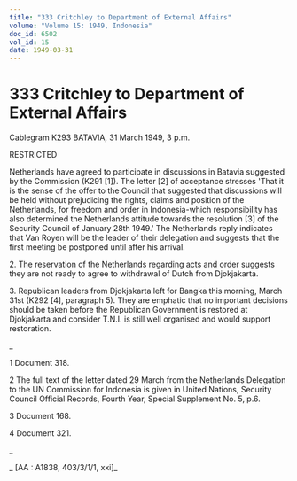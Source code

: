 ```yaml
---
title: "333 Critchley to Department of External Affairs"
volume: "Volume 15: 1949, Indonesia"
doc_id: 6502
vol_id: 15
date: 1949-03-31
---
```


# 333 Critchley to Department of External Affairs

Cablegram K293 BATAVIA, 31 March 1949, 3 p.m.

RESTRICTED

Netherlands have agreed to participate in discussions in Batavia suggested by the Commission (K291 [1]). The letter [2] of acceptance stresses 'That it is the sense of the offer to the Council that suggested that discussions will be held without prejudicing the rights, claims and position of the Netherlands, for freedom and order in Indonesia-which responsibility has also determined the Netherlands attitude towards the resolution [3] of the Security Council of January 28th 1949.' The Netherlands reply indicates that Van Royen will be the leader of their delegation and suggests that the first meeting be postponed until after his arrival.

2\. The reservation of the Netherlands regarding acts and order suggests they are not ready to agree to withdrawal of Dutch from Djokjakarta.

3\. Republican leaders from Djokjakarta left for Bangka this morning, March 31st (K292 [4], paragraph 5). They are emphatic that no important decisions should be taken before the Republican Government is restored at Djokjakarta and consider T.N.I. is still well organised and would support restoration.

_

1 Document 318.

2 The full text of the letter dated 29 March from the Netherlands Delegation to the UN Commission for Indonesia is given in United Nations, Security Council Official Records, Fourth Year, Special Supplement No. 5, p.6.

3 Document 168.

4 Document 321.

_

_ [AA : A1838, 403/3/1/1, xxi]_
